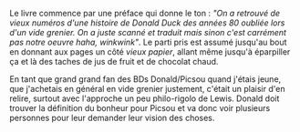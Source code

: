 Le livre commence par une préface qui donne le ton : *"On a retrouvé de vieux numéros d'une histoire de Donald Duck des années 80 oubliée lors d'un vide grenier. On a juste scanné et traduit mais sinon c'est carrément pas notre oeuvre haha, winkwink"*. Le parti pris est assumé jusqu'au bout en donnant aux pages un côté *vieux papier*, allant même jusqu'à éparpiller ça et là des taches de jus de fruit et de chocolat chaud.

En tant que grand grand fan des BDs Donald/Picsou quand j'étais jeune, que j'achetais en général en vide grenier justement, c'était un plaisir d'en relire, surtout avec l'approche un peu philo-rigolo de Lewis. Donald doit trouver la définition du bonheur pour Picsou et va donc voir plusieurs personnes pour leur demander leur vision des choses.